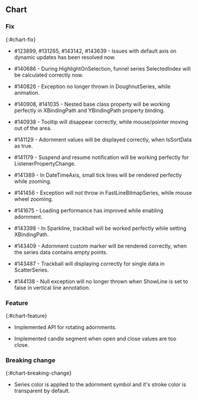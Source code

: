 ## Chart

### Fix
{:#chart-fix}

* \#123899, \#131265, \#143142, \#143639 - Issues with default axis on dynamic updates has been resolved now.

* \#140686 - During HighlightOnSelection, funnel series SelectedIndex will be calculated correctly now.

* \#140826 - Exception no longer thrown in DoughnutSeries, while animation.

* \#140908, \#141035 - Nested base class property will be working perfectly in XBindingPath and YBindingPath property binding.

* \#140938 - Tooltip will  disappear correctly, while mouse/pointer moving out of the area.

* \#141129 - Adornment values will be displayed correctly, when IsSortData as true.

* \#141179 - Suspend and resume notification will be working perfectly for ListenerPropertyChange.

* \#141389 - In DateTimeAxis, small tick lines will be rendered perfectly while zooming.

* \#141456 - Exception will not throw in FastLineBitmapSeries, while mouse wheel zooming.

* \#141675 - Loading performance has improved while enabling adornment.

* \#143398 - In Sparkline, trackball will be worked perfectly while setting XBindingPath.

* \#143409 - Adornment custom marker will be rendered correctly, when the series data contains empty points.

* \#143487 - Trackball will displaying correctly for single data in ScatterSeries.

* \#144138 - Null exception will no longer thrown when ShowLine is set to false in vertical line annotation.

### Feature
{:#chart-feature}

* Implemented API for rotating adornments.

* Implemented candle segment when open and close values are too close.

### Breaking change
{:#chart-breaking-change}

* Series color is applied to the adornment symbol and it's stroke color is transparent by default.
